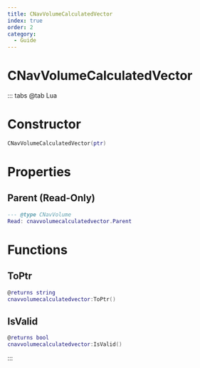 ```yaml
---
title: CNavVolumeCalculatedVector
index: true
order: 2
category:
  - Guide
---
```


# CNavVolumeCalculatedVector

::: tabs
@tab Lua
# Constructor
```lua
CNavVolumeCalculatedVector(ptr)
```
# Properties
## Parent (Read-Only)
```lua
--- @type CNavVolume
Read: cnavvolumecalculatedvector.Parent
```
# Functions
## ToPtr
```lua
@returns string
cnavvolumecalculatedvector:ToPtr()
```
## IsValid
```lua
@returns bool
cnavvolumecalculatedvector:IsValid()
```

:::